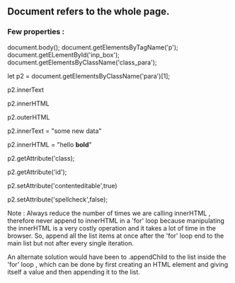 ## Document refers to the whole page.

### Few properties :

document.body(); <!-- This is the entire body available on browser -->
document.getElementsByTagName('p'); 
document.getELementById('inp_box');
document.getElementsByClassName('class_para');


<!-- In all the above functions , in response we get a collection of such elements such as tag name or class but we only have getElementbyId() as obviously this would return a single element -->


let p2 = document.getElementsByClassName('para')[1];

<!-- Here p2 is the 2nd element of the collection with class 'para' -->

p2.innerText

p2.innerHTML

<!-- Prints element + content -->
p2.outerHTML 

<!-- changing data of an element in document data -->
p2.innerText = "some new data"

<!-- changing HTML property of element in document data -->
p2.innerHTML = "hello <b>bold</b>"

<!-- get class attribute of html element -->
p2.getAttribute('class); 

<!-- get id attribute of html element -->
p2.getAttribute('id');

<!-- To edit the content on screen -->
p2.setAttribute('contenteditable',true)

<!-- To disable spellcheck for p2 element -->
p2.setAttribute('spellcheck',false);

<!-- Similarily properties of other elements can also be manipulated inside DOM -->


Note : Always reduce the number of times we are calling innerHTML , therefore never append to innerHTML in a 'for' loop because manipulating the innerHTML is a very costly operation and it takes a lot of time in the browser. So, append all the list items at once after the 'for' loop end to the main list but not after every single iteration.


An alternate solution would have been to .appendChild to the list inside the 'for' loop , which can be done by first creating an HTML element and giving itself a value and then appending it to the list.


